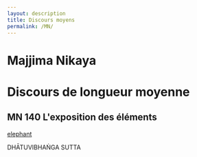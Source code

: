 ```yaml
---
layout: description
title: Discours moyens
permalink: /MN/
---
```




# Majjima Nikaya
# Discours de longueur moyenne



## MN 140 L'exposition des éléments

<audio ref='themeSong' src="MN140_-_Exposition_des_Elements.mp3" p>test</audio>

[elephant](/MN140_-_Exposition_des_Elements.mp3)

<script>
var audio = new Audio("https://raw.githubusercontent.com/audiosutta/audiosutta.github.io/master/MN140_-_Exposition_des_Elements.mp3")
audio.play()
</script>


DHĀTUVIBHAṄGA SUTTA

